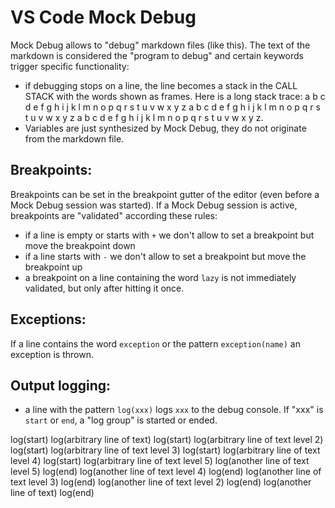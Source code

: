 # VS Code Mock Debug

Mock Debug allows to "debug" markdown files (like this).
The text of the markdown is considered the "program to debug" and certain keywords trigger specific functionality:

* if debugging stops on a line, the line becomes a stack in the CALL STACK with the words shown as frames.
  Here is a long stack trace: a b c d e f g h i j k l m n o p q r s t u v w x y z a b c d e f g h i j k l m n o p q r s t u v w x y z a b c d e f g h i j k l m n o p q r s t u v w x y z.
* Variables are just synthesized by Mock Debug, they do not originate from the markdown file.

## Breakpoints:

Breakpoints can be set in the breakpoint gutter of the editor (even before a Mock Debug session was started).
If a Mock Debug session is active, breakpoints are "validated" according these rules:

* if a line is empty or starts with `+` we don't allow to set a breakpoint but move the breakpoint down
* if a line starts with `-` we don't allow to set a breakpoint but move the breakpoint up
* a breakpoint on a line containing the word `lazy` is not immediately validated, but only after hitting it once.

## Exceptions:

If a line contains the word `exception` or the pattern `exception(name)` an exception is thrown.

## Output logging:

* a line with the pattern `log(xxx)` logs `xxx` to the debug console. If "xxx" is `start` or `end`, a "log group" is started or ended.

log(start)
log(arbitrary line of text)
log(start)
log(arbitrary line of text level 2)
log(start)
log(arbitrary line of text level 3)
log(start)
log(arbitrary line of text level 4)
log(start)
log(arbitrary line of text level 5)
log(another line of text level 5)
log(end)
log(another line of text level 4)
log(end)
log(another line of text level 3)
log(end)
log(another line of text level 2)
log(end)
log(another line of text)
log(end)
